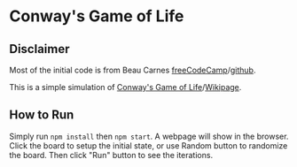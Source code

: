 Conway's Game of Life
===========================
## Disclaimer

Most of the initial code is from Beau Carnes [freeCodeCamp](https://youtu.be/PM0_Er3SvFQ)/[github](https://github.com/beaucarnes/fcc-project-tutorials/tree/master/gameoflife).

This is a simple simulation of [Conway's Game of Life](https://beltoforion.de/en/game_of_life/)/[Wikipage](https://conwaylife.com/wiki/Conway%27s_Game_of_Life).


## How to Run

Simply run `npm install` then `npm start`. A webpage will show in the browser.
Click the board to setup the initial state, or use Random button to randomize the board.
Then click "Run" button to see the iterations.

